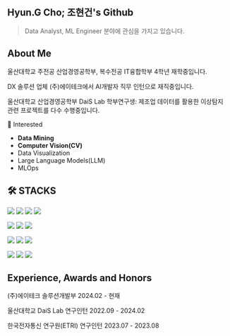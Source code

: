 ## Hyun.G Cho; 조현건's Github
> Data Analyst, ML Engineer 분야에 관심을 가지고 있습니다.
## About Me
울산대학교 주전공 산업경영공학부, 복수전공 IT융합학부 4학년 재학중입니다.

DX 솔루션 업체 (주)에이테크에서 AI개발자 직무 인턴으로 재직중입니다.  

울산대학교 산업경영공학부 DaiS Lab 학부연구생: 제조업 데이터를 활용한 이상탐지 관련 프로젝트를 다수 수행중입니다.

📌 Interested
- **Data Mining**
- **Computer Vision(CV)**
- Data Visualization
- Large Language Models(LLM)
- MLOps


## 🛠 STACKS
![](https://img.shields.io/badge/Python-3776AB?style=flat-square&logo=Python&logoColor=white)
![](https://img.shields.io/badge/C-A8B9CC?style=flat-square&logo=C&logoColor=black)
![](https://img.shields.io/badge/JAVA-007396?style=flat-square&logo=java&logoColor=white)
![](https://img.shields.io/badge/HTML5-E34F26?style=flat-square&logo=HTML5&logoColor=white)


![](https://img.shields.io/badge/Pytorch-EE4C2C?style=flat-square&logo=Pytorch&logoColor=white)
![](https://img.shields.io/badge/Tensorflow-FF6F00?style=flat-square&logo=Tensorflow&logoColor=white)
![](https://img.shields.io/badge/FastAPI-009688?style=flat-square&logo=FastAPI&logoColor=white)


![](https://img.shields.io/badge/Linux-FCC624?style=flat-square&logo=Linux&logoColor=black)
![](https://img.shields.io/badge/Docker-2496ED?style=flat-square&logo=Docker&logoColor=white)
![](https://img.shields.io/badge/VSCode-007ACC?style=flat-square&logo=VisualStudioCode&logoColor=white)

![](https://img.shields.io/badge/Notion-000000?style=flat-square&logo=Notion&logoColor=white)
![](https://img.shields.io/badge/Discord-5865F2?style=flat-square&logo=Discord&logoColor=white)
![](https://img.shields.io/badge/Slack-4A154B?style=flat-square&logo=Slack&logoColor=white)

## Experience, Awards and Honors
(주)에이테크 솔루션개발부 2024.02 - 현재

울산대학교 DaiS Lab 연구인턴 2022.09 - 2024.02

한국전자통신 연구원(ETRI) 연구인턴 2023.07 - 2023.08


